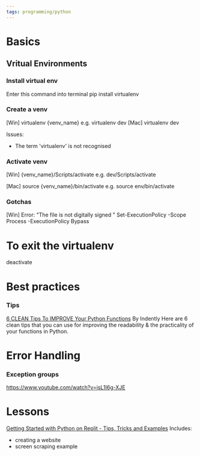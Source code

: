 ```yaml
---
tags: programming/python
---
```


# Basics

## Vritual Environments


### Install virtual env

Enter this command into terminal
pip install virtualenv



### Create a venv

[Win] virtualenv {venv_name}
e.g. virtualenv dev
[Mac] virtualenv dev

Issues:
- The term 'virtualenv' is not recognised

### Activate venv

[Win] {venv_name}/Scripts/activate
e.g. dev/Scripts/activate

[Mac] source {venv_name}/bin/activate 
e.g. source env/bin/activate


### Gotchas
[Win]
Error: "The file <filename> is not digitally signed "
Set-ExecutionPolicy -Scope Process -ExecutionPolicy Bypass

# To exit the virtualenv
deactivate


# Best practices

### Tips

[6 CLEAN Tips To IMPROVE Your Python Functions](https://www.youtube.com/watch?v=qvSjZ6AKfXQ)
By Indently
Here are 6 clean tips that you can use for improving the readability & the practicality of your functions in Python.




# Error Handling

### Exception groups

https://www.youtube.com/watch?v=jsL1I6g-XJE


# Lessons


[Getting Started with Python on Replit - Tips, Tricks and Examples](https://www.youtube.com/watch?v=VGiCFnyTRRk&t=11s)
Includes:
- creating a website
- screen scraping example
